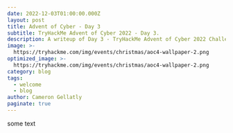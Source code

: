 ```yaml
---
date: 2022-12-03T01:00:00.000Z
layout: post
title: Advent of Cyber - Day 3
subtitle: TryHackMe Advent of Cyber 2022 - Day 3.
description: A writeup of Day 3 - TryHackMe Advent of Cyber 2022 Challenge.
image: >-
  https://tryhackme.com/img/events/christmas/aoc4-wallpaper-2.png
optimized_image: >-
  https://tryhackme.com/img/events/christmas/aoc4-wallpaper-2.png
category: blog
tags:
  - welcome
  - blog
author: Cameron Gellatly
paginate: true
---
```

some text
